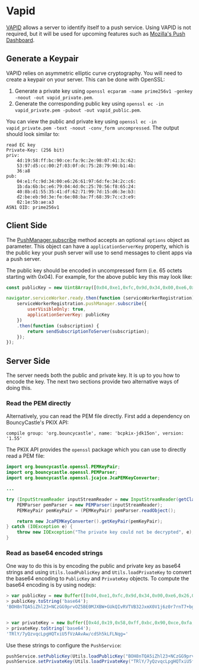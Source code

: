 # Vapid

[VAPID](https://datatracker.ietf.org/doc/draft-thomson-webpush-vapid/) allows a server to identify itself to a push
service. Using VAPID is not required, but it will be used for upcoming features such as
[Mozilla's Push Dashboard](https://blog.mozilla.org/services/2016/04/04/using-vapid-with-webpush/).

## Generate a Keypair

VAPID relies on asymmetric elliptic curve cryptography. You will need to create a keypair on your server. This can be
done with OpenSSL:

1. Generate a private key using `openssl ecparam -name prime256v1 -genkey -noout -out vapid_private.pem`.
2. Generate the corresponding public key using `openssl ec -in vapid_private.pem -pubout -out vapid_public.pem`.

You can view the public and private key using `openssl ec -in vapid_private.pem -text -noout -conv_form uncompressed`.
The output should look similar to:

```
read EC key
Private-Key: (256 bit)
priv:
    4d:19:58:ff:bc:90:ce:fa:9c:2e:98:07:41:3c:62:
    53:97:d5:cc:00:2f:03:0f:dc:75:28:79:90:b1:4b:
    36:a8
pub:
    04:e1:fc:9d:34:00:e6:26:61:97:6d:fe:34:2c:c6:
    1b:da:6b:bc:e6:79:04:4d:0c:25:70:56:f8:65:24:
    40:8b:d1:55:35:41:df:62:71:99:7d:15:d6:3e:b3:
    d2:be:eb:9d:3e:fe:6e:08:ba:7f:68:39:7c:c3:e9:
    02:1e:5b:ae:a3
ASN1 OID: prime256v1
```

## Client Side

The [PushManager.subscribe](https://developer.mozilla.org/en-US/docs/Web/API/PushManager/subscribe#Parameters) method accepts an optional `options` object as parameter. This object can have a `applicationServerKey` property, which is the public key your push server will use to send messages to client apps via a push server.

The public key should be encoded in uncompressed form (i.e. 65 octets starting with 0x04). For example, for the above public key this may look like:

```javascript
const publicKey = new Uint8Array([0x04,0xe1,0xfc,0x9d,0x34,0x00,0xe6,0x26,0x61,0x97,0x6d,0xfe,0x34,0x2c,0xc6,0x1b,0xda,0x6b,0xbc,0xe6,0x79,0x04,0x4d,0x0c,0x25,0x70,0x56,0xf8,0x65,0x24,0x40,0x8b,0xd1,0x55,0x35,0x41,0xdf,0x62,0x71,0x99,0x7d,0x15,0xd6,0x3e,0xb3,0xd2,0xbe,0xeb,0x9d,0x3e,0xfe,0x6e,0x08,0xba,0x7f,0x68,0x39,0x7c,0xc3,0xe9,0x02,0x1e,0x5b,0xae,0xa3]);

navigator.serviceWorker.ready.then(function (serviceWorkerRegistration) {
    serviceWorkerRegistration.pushManager.subscribe({
        userVisibleOnly: true,
        applicationServerKey: publicKey
    })
    .then(function (subscription) {
        return sendSubscriptionToServer(subscription);
    });
});
```

## Server Side

The server needs both the public and private key. It is up to you how to encode the key. The next two sections provide two alternative ways of doing this.

### Read the PEM directly

Alternatively, you can read the PEM file directly. First add a dependency on BouncyCastle's PKIX API:

`compile group: 'org.bouncycastle', name: 'bcpkix-jdk15on', version: '1.55'`

The PKIX API provides the `openssl` package which you can use to directly read a PEM file:

```java
import org.bouncycastle.openssl.PEMKeyPair;
import org.bouncycastle.openssl.PEMParser;
import org.bouncycastle.openssl.jcajce.JcaPEMKeyConverter;

...

try (InputStreamReader inputStreamReader = new InputStreamReader(getClass().getResourceAsStream("/vapid.pem"))) {
    PEMParser pemParser = new PEMParser(inputStreamReader);
    PEMKeyPair pemKeyPair = (PEMKeyPair) pemParser.readObject();

    return new JcaPEMKeyConverter().getKeyPair(pemKeyPair);
} catch (IOException e) {
    throw new IOException("The private key could not be decrypted", e);
}
```

### Read as base64 encoded strings

One way to do this is by encoding the public and private key as base64 strings and using `Utils.loadPublicKey` and `Utils.loadPrivateKey` to convert the base64 encoding to `PublicKey` and `PrivateKey` objects. To compute the base64 encoding is by using nodejs:

```javascript
> var publicKey = new Buffer([0x04,0xe1,0xfc,0x9d,0x34,0x00,0xe6,0x26,0x61,0x97,0x6d,0xfe,0x34,0x2c,0xc6,0x1b,0xda,0x6b,0xbc,0xe6,0x79,0x04,0x4d,0x0c,0x25,0x70,0x56,0xf8,0x65,0x24,0x40,0x8b,0xd1,0x55,0x35,0x41,0xdf,0x62,0x71,0x99,0x7d,0x15,0xd6,0x3e,0xb3,0xd2,0xbe,0xeb,0x9d,0x3e,0xfe,0x6e,0x08,0xba,0x7f,0x68,0x39,0x7c,0xc3,0xe9,0x02,0x1e,0x5b,0xae,0xa3]);
> publicKey.toString('base64');
'BOH8nTQA5iZhl23+NCzGG9prvOZ5BE0MJXBW+GUkQIvRVTVB32JxmX0V1j6z0r7rnT7+bgi6f2g5fMPpAh5brqM='


> var privateKey = new Buffer([0x4d,0x19,0x58,0xff,0xbc,0x90,0xce,0xfa,0x9c,0x2e,0x98,0x07,0x41,0x3c,0x62,0x53,0x97,0xd5,0xcc,0x00,0x2f,0x03,0x0f,0xdc,0x75,0x28,0x79,0x90,0xb1,0x4b,0x36,0xa8]);
> privateKey.toString('base64');
'TRlY/7yQzvqcLpgHQTxiU5fVzAAvAw/cdSh5kLFLNqg='
```

Use these strings to configure the `PushService`:

```java
pushService.setPublicKey(Utils.loadPublicKey("BOH8nTQA5iZhl23+NCzGG9prvOZ5BE0MJXBW+GUkQIvRVTVB32JxmX0V1j6z0r7rnT7+bgi6f2g5fMPpAh5brqM="));
pushService.setPrivateKey(Utils.loadPrivateKey("TRlY/7yQzvqcLpgHQTxiU5fVzAAvAw/cdSh5kLFLNqg="));
```
